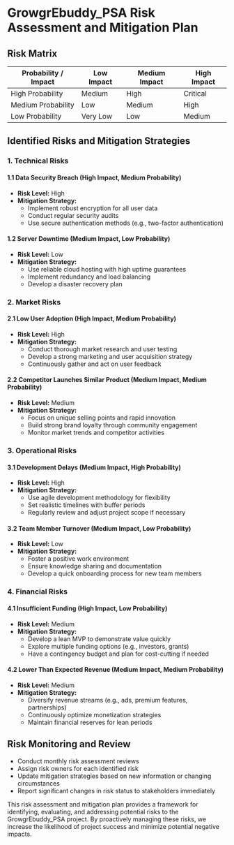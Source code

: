 # GrowgrEbuddy_PSA Risk Assessment and Mitigation Plan

## Risk Matrix

| Probability / Impact | Low Impact | Medium Impact | High Impact |
|----------------------|------------|---------------|-------------|
| High Probability     | Medium     | High          | Critical    |
| Medium Probability   | Low        | Medium        | High        |
| Low Probability      | Very Low   | Low           | Medium      |

## Identified Risks and Mitigation Strategies

### 1. Technical Risks

#### 1.1 Data Security Breach (High Impact, Medium Probability)
- **Risk Level:** High
- **Mitigation Strategy:** 
  - Implement robust encryption for all user data
  - Conduct regular security audits
  - Use secure authentication methods (e.g., two-factor authentication)

#### 1.2 Server Downtime (Medium Impact, Low Probability)
- **Risk Level:** Low
- **Mitigation Strategy:**
  - Use reliable cloud hosting with high uptime guarantees
  - Implement redundancy and load balancing
  - Develop a disaster recovery plan

### 2. Market Risks

#### 2.1 Low User Adoption (High Impact, Medium Probability)
- **Risk Level:** High
- **Mitigation Strategy:**
  - Conduct thorough market research and user testing
  - Develop a strong marketing and user acquisition strategy
  - Continuously gather and act on user feedback

#### 2.2 Competitor Launches Similar Product (Medium Impact, Medium Probability)
- **Risk Level:** Medium
- **Mitigation Strategy:**
  - Focus on unique selling points and rapid innovation
  - Build strong brand loyalty through community engagement
  - Monitor market trends and competitor activities

### 3. Operational Risks

#### 3.1 Development Delays (Medium Impact, High Probability)
- **Risk Level:** High
- **Mitigation Strategy:**
  - Use agile development methodology for flexibility
  - Set realistic timelines with buffer periods
  - Regularly review and adjust project scope if necessary

#### 3.2 Team Member Turnover (Medium Impact, Low Probability)
- **Risk Level:** Low
- **Mitigation Strategy:**
  - Foster a positive work environment
  - Ensure knowledge sharing and documentation
  - Develop a quick onboarding process for new team members

### 4. Financial Risks

#### 4.1 Insufficient Funding (High Impact, Low Probability)
- **Risk Level:** Medium
- **Mitigation Strategy:**
  - Develop a lean MVP to demonstrate value quickly
  - Explore multiple funding options (e.g., investors, grants)
  - Have a contingency budget and plan for cost-cutting if needed

#### 4.2 Lower Than Expected Revenue (Medium Impact, Medium Probability)
- **Risk Level:** Medium
- **Mitigation Strategy:**
  - Diversify revenue streams (e.g., ads, premium features, partnerships)
  - Continuously optimize monetization strategies
  - Maintain financial reserves for lean periods

## Risk Monitoring and Review

- Conduct monthly risk assessment reviews
- Assign risk owners for each identified risk
- Update mitigation strategies based on new information or changing circumstances
- Report significant changes in risk status to stakeholders immediately

This risk assessment and mitigation plan provides a framework for identifying, evaluating, and addressing potential risks to the GrowgrEbuddy_PSA project. By proactively managing these risks, we increase the likelihood of project success and minimize potential negative impacts.
